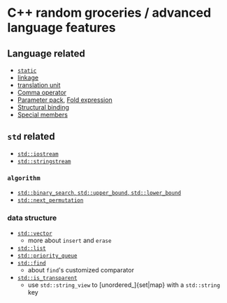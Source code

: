 # C++ random groceries / advanced language features

## Language related
- [`static`](static.md)
- [linkage](linkage.md)
- [translation unit](translation_unit.md)
- [Comma operator](comma_operator.md)
- [Parameter pack](parameter_pack.md), [Fold expression](fold_expression.md)
- [Structural binding](structural_binding.md)
- [Special members](special_members.md)

## `std` related
- [`std::iostream`](iostream.md)
- [`std::stringstream`](stingstream.md)

### `algorithm`
- [`std::binary_search`, `std::upper_bound`, `std::lower_bound`](binary_search.md)
- [`std::next_permutation`](permutation.md)

### data structure
- [`std::vector`](vector_ops.md)
  - more about `insert` and `erase`
- [`std::list`](list_ops.md)
- [`std::priority_queue`](priority_queue.md)
- [`std::find`](find.md)
  - about `find`'s customized comparator
- [`std::is_transparent`](heterogenous_lookup.md)
  - use `std::string_view` to [unordered_]{set|map} with a `std::string` key
